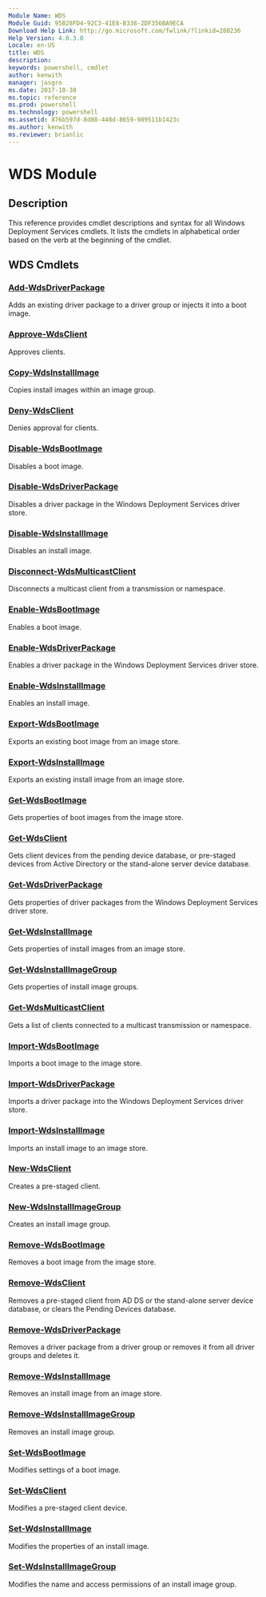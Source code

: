 ```yaml
---
Module Name: WDS
Module Guid: 95B28FD4-92C3-41E8-B338-2DF356BA9ECA
Download Help Link: http://go.microsoft.com/fwlink/?linkid=280236
Help Version: 4.0.3.0
Locale: en-US
title: WDS
description: 
keywords: powershell, cmdlet
author: kenwith
manager: jasgro
ms.date: 2017-10-30
ms.topic: reference
ms.prod: powershell
ms.technology: powershell
ms.assetid: 876b597d-8d88-448d-8659-989511b1423c
ms.author: kenwith
ms.reviewer: brianlic
---
```


# WDS Module
## Description
This reference provides cmdlet descriptions and syntax for all Windows Deployment Services cmdlets. It lists the cmdlets in alphabetical order based on the verb at the beginning of the cmdlet.

## WDS Cmdlets
### [Add-WdsDriverPackage](./Add-WdsDriverPackage.md)
Adds an existing driver package to a driver group or injects it into a boot image.

### [Approve-WdsClient](./Approve-WdsClient.md)
Approves clients.

### [Copy-WdsInstallImage](./Copy-WdsInstallImage.md)
Copies install images within an image group.

### [Deny-WdsClient](./Deny-WdsClient.md)
Denies approval for clients.

### [Disable-WdsBootImage](./Disable-WdsBootImage.md)
Disables a boot image.

### [Disable-WdsDriverPackage](./Disable-WdsDriverPackage.md)
Disables a driver package in the Windows Deployment Services driver store.

### [Disable-WdsInstallImage](./Disable-WdsInstallImage.md)
Disables an install image.

### [Disconnect-WdsMulticastClient](./Disconnect-WdsMulticastClient.md)
Disconnects a multicast client from a transmission or namespace.

### [Enable-WdsBootImage](./Enable-WdsBootImage.md)
Enables a boot image.

### [Enable-WdsDriverPackage](./Enable-WdsDriverPackage.md)
Enables a driver package in the Windows Deployment Services driver store.

### [Enable-WdsInstallImage](./Enable-WdsInstallImage.md)
Enables an install image.

### [Export-WdsBootImage](./Export-WdsBootImage.md)
Exports an existing boot image from an image store.

### [Export-WdsInstallImage](./Export-WdsInstallImage.md)
Exports an existing install image from an image store.

### [Get-WdsBootImage](./Get-WdsBootImage.md)
Gets properties of boot images from the image store.

### [Get-WdsClient](./Get-WdsClient.md)
Gets client devices from the pending device database, or pre-staged devices from Active Directory or the stand-alone server device database.

### [Get-WdsDriverPackage](./Get-WdsDriverPackage.md)
Gets properties of driver packages from the Windows Deployment Services driver store.

### [Get-WdsInstallImage](./Get-WdsInstallImage.md)
Gets properties of install images from an image store.

### [Get-WdsInstallImageGroup](./Get-WdsInstallImageGroup.md)
Gets properties of install image groups.

### [Get-WdsMulticastClient](./Get-WdsMulticastClient.md)
Gets a list of clients connected to a multicast transmission or namespace.

### [Import-WdsBootImage](./Import-WdsBootImage.md)
Imports a boot image to the image store.

### [Import-WdsDriverPackage](./Import-WdsDriverPackage.md)
Imports a driver package into the Windows Deployment Services driver store.

### [Import-WdsInstallImage](./Import-WdsInstallImage.md)
Imports an install image to an image store.

### [New-WdsClient](./New-WdsClient.md)
Creates a pre-staged client.

### [New-WdsInstallImageGroup](./New-WdsInstallImageGroup.md)
Creates an install image group.

### [Remove-WdsBootImage](./Remove-WdsBootImage.md)
Removes a boot image from the image store.

### [Remove-WdsClient](./Remove-WdsClient.md)
Removes a pre-staged client from AD DS or the stand-alone server device database, or clears the Pending Devices database.

### [Remove-WdsDriverPackage](./Remove-WdsDriverPackage.md)
Removes a driver package from a driver group or removes it from all driver groups and deletes it.

### [Remove-WdsInstallImage](./Remove-WdsInstallImage.md)
Removes an install image from an image store.

### [Remove-WdsInstallImageGroup](./Remove-WdsInstallImageGroup.md)
Removes an install image group.

### [Set-WdsBootImage](./Set-WdsBootImage.md)
Modifies settings of a boot image.

### [Set-WdsClient](./Set-WdsClient.md)
Modifies a pre-staged client device.

### [Set-WdsInstallImage](./Set-WdsInstallImage.md)
Modifies the properties of an install image.

### [Set-WdsInstallImageGroup](./Set-WdsInstallImageGroup.md)
Modifies the name and access permissions of an install image group.
